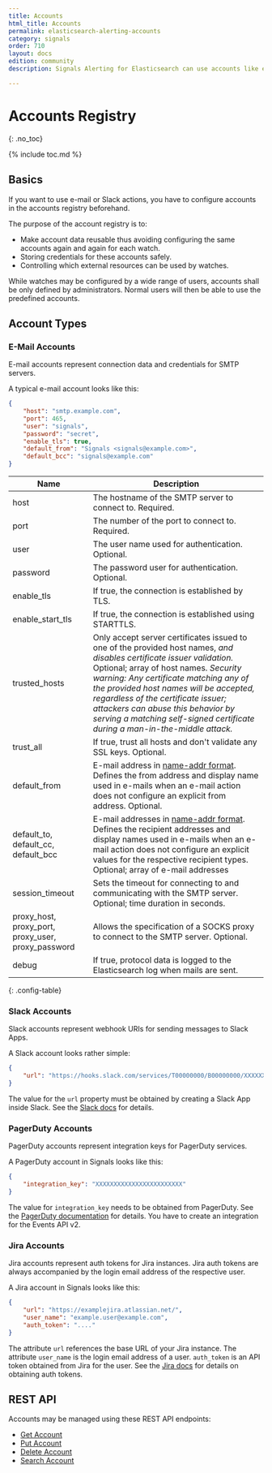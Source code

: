 ```yaml
---
title: Accounts
html_title: Accounts
permalink: elasticsearch-alerting-accounts
category: signals
order: 710
layout: docs
edition: community
description: Signals Alerting for Elasticsearch can use accounts like email, Slack, PagerDuty, JIRA or webhooks to send notifications to.

---
```


<!--- Copyright 2022 floragunn GmbH -->

# Accounts Registry
{: .no_toc}

{% include toc.md %}

## Basics

If you want to use e-mail or Slack actions, you have to configure accounts in the accounts registry beforehand. 

The purpose of the account registry is to:

* Make account data reusable thus avoiding configuring the same accounts again and again for each watch.
* Storing credentials for these accounts safely.
* Controlling which external resources can be used by watches.

While watches may be configured by a wide range of users, accounts shall be only defined by administrators. Normal users will then be able to use the predefined accounts.

## Account Types

### E-Mail Accounts

E-mail accounts represent connection data and credentials for SMTP servers. 

A typical e-mail account looks like this:

```json
{
	"host": "smtp.example.com",
	"port": 465,
	"user": "signals",
	"password": "secret",
	"enable_tls": true,
	"default_from": "Signals <signals@example.com>",
	"default_bcc": "signals@example.com"
}
```

| Name | Description                                                                                                                                                                                                                                                                                                                                                                                                   |
|---|---------------------------------------------------------------------------------------------------------------------------------------------------------------------------------------------------------------------------------------------------------------------------------------------------------------------------------------------------------------------------------------------------------------|
| host | The hostname of the SMTP server to connect to. Required.                                                                                                                                                                                                                                                                                                                                                      |
| port | The number of the port to connect to. Required.                                                                                                                                                                                                                                                                                                                                                               |
| user | The user name used for authentication. Optional.                                                                                                                                                                                                                                                                                                                                                              |
| password | The password user for authentication. Optional.                                                                                                                                                                                                                                                                                                                                                               |
| enable\_tls | If true, the connection is established by TLS.                                                                                                                                                                                                                                                                                                                                                                |
| enable\_start\_tls | If true, the connection is established using STARTTLS.                                                                                                                                                                                                                                                                                                                                                        |
| trusted_hosts | Only accept server certificates issued to one of the provided host names, *and disables certificate issuer validation.* Optional; array of host names. *Security warning: Any certificate matching any of the provided host names will be accepted, regardless of the certificate issuer; attackers can abuse this behavior by serving a matching self-signed certificate during a man-in-the-middle attack.* |
| trust_all | If true, trust all hosts and don't validate any SSL keys. Optional.                                                                                                                                                                                                                                                                                                                                           |
| default_from | E-mail address in [name-addr format](https://www.rfc-editor.org/rfc/rfc5322#section-3.4). Defines the from address and display name used in e-mails when an e-mail action does not configure an explicit from address. Optional.                                                                                                                                                                     |
| default\_to, default\_cc, default\_bcc  | E-mail addresses  in [name-addr format](https://www.rfc-editor.org/rfc/rfc5322#section-3.4). Defines the recipient addresses and display names used in e-mails when an e-mail action does not configure an explicit values for the respective recipient types. Optional; array of e-mail addresses                                                                                                   |
| session_timeout | Sets the timeout for connecting to and communicating with the SMTP server. Optional; time duration in seconds.                                                                                                                                                                                                                                                                                                |
| proxy\_host, proxy\_port, proxy\_user, proxy\_password | Allows the specification of a SOCKS proxy to connect to the SMTP server. Optional.                                                                                                                                                                                                                                                                                                                            |
| debug | If true, protocol data is logged to the Elasticsearch log when mails are sent.                                                                                                                                                                                                                                                                                                                                |
{: .config-table}

### Slack Accounts

Slack accounts represent webhook URIs for sending messages to Slack Apps.

A Slack account looks rather simple:

```json
{
	"url": "https://hooks.slack.com/services/T00000000/B00000000/XXXXXXXXXXXXXXXXXXXXXXXX"
}
```

The value for the `url` property must be obtained by creating a Slack App inside Slack. See the [Slack docs](https://api.slack.com/incoming-webhooks) for details.

### PagerDuty Accounts

PagerDuty accounts represent integration keys for PagerDuty services.

A PagerDuty account in Signals looks like this:

```json
{
	"integration_key": "XXXXXXXXXXXXXXXXXXXXXXXX"
}
```

The value for `integration_key` needs to be obtained from PagerDuty. 	See the [PagerDuty documentation](https://support.pagerduty.com/docs/services-and-integrations#section-create-a-generic-events-api-integration) for details. You have to create an integration for the Events API v2.

### Jira Accounts

Jira accounts represent auth tokens for Jira instances. Jira auth tokens are always accompanied by the login email address of the respective user.

A Jira account in Signals looks like this:

```json
{
    "url": "https://examplejira.atlassian.net/",
	"user_name": "example.user@example.com",
	"auth_token": "...."
}
```

The attribute `url` references the base URL of your Jira instance. The attribute `user_name` is the login email address of a user. `auth_token` is an API token obtained from Jira for the user. See the [Jira docs](https://confluence.atlassian.com/cloud/api-tokens-938839638.html) for details on obtaining auth tokens.

## REST API

Accounts may be managed using these REST API endpoints:

* [Get Account](rest_api_account_get.md)
* [Put Account](rest_api_account_put.md)
* [Delete Account](rest_api_account_delete.md)
* [Search Account](rest_api_account_search.md)


